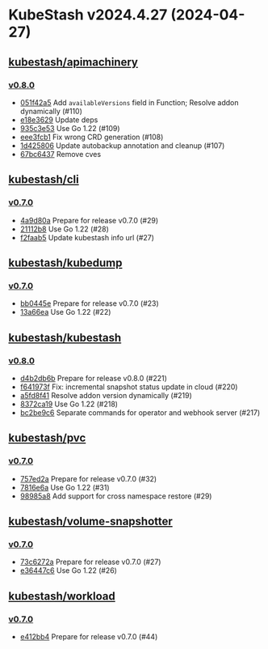 # KubeStash v2024.4.27 (2024-04-27)


## [kubestash/apimachinery](https://github.com/kubestash/apimachinery)

### [v0.8.0](https://github.com/kubestash/apimachinery/releases/tag/v0.8.0)

- [051f42a5](https://github.com/kubestash/apimachinery/commit/051f42a5) Add `availableVersions` field in Function; Resolve addon dynamically (#110)
- [e18e3629](https://github.com/kubestash/apimachinery/commit/e18e3629) Update deps
- [935c3e53](https://github.com/kubestash/apimachinery/commit/935c3e53) Use Go 1.22 (#109)
- [eee3fcb1](https://github.com/kubestash/apimachinery/commit/eee3fcb1) Fix wrong CRD generation (#108)
- [1d425806](https://github.com/kubestash/apimachinery/commit/1d425806) Update autobackup annotation and cleanup (#107)
- [67bc6437](https://github.com/kubestash/apimachinery/commit/67bc6437) Remove cves



## [kubestash/cli](https://github.com/kubestash/cli)

### [v0.7.0](https://github.com/kubestash/cli/releases/tag/v0.7.0)

- [4a9d80a](https://github.com/kubestash/cli/commit/4a9d80a) Prepare for release v0.7.0 (#29)
- [21112b8](https://github.com/kubestash/cli/commit/21112b8) Use Go 1.22 (#28)
- [f2faab5](https://github.com/kubestash/cli/commit/f2faab5) Update kubestash info url (#27)



## [kubestash/kubedump](https://github.com/kubestash/kubedump)

### [v0.7.0](https://github.com/kubestash/kubedump/releases/tag/v0.7.0)

- [bb0445e](https://github.com/kubestash/kubedump/commit/bb0445e) Prepare for release v0.7.0 (#23)
- [13a66ea](https://github.com/kubestash/kubedump/commit/13a66ea) Use Go 1.22 (#22)



## [kubestash/kubestash](https://github.com/kubestash/kubestash)

### [v0.8.0](https://github.com/kubestash/kubestash/releases/tag/v0.8.0)

- [d4b2db6b](https://github.com/kubestash/kubestash/commit/d4b2db6b) Prepare for release v0.8.0 (#221)
- [f641973f](https://github.com/kubestash/kubestash/commit/f641973f) Fix: incremental snapshot status update in cloud (#220)
- [a5fd8f41](https://github.com/kubestash/kubestash/commit/a5fd8f41) Resolve addon version dynamically (#219)
- [8372ca19](https://github.com/kubestash/kubestash/commit/8372ca19) Use Go 1.22 (#218)
- [bc2be9c6](https://github.com/kubestash/kubestash/commit/bc2be9c6) Separate commands for operator and webhook server (#217)



## [kubestash/pvc](https://github.com/kubestash/pvc)

### [v0.7.0](https://github.com/kubestash/pvc/releases/tag/v0.7.0)

- [757ed2a](https://github.com/kubestash/pvc/commit/757ed2a) Prepare for release v0.7.0 (#32)
- [7816e6a](https://github.com/kubestash/pvc/commit/7816e6a) Use Go 1.22 (#31)
- [98985a8](https://github.com/kubestash/pvc/commit/98985a8) Add support for cross namespace restore (#29)



## [kubestash/volume-snapshotter](https://github.com/kubestash/volume-snapshotter)

### [v0.7.0](https://github.com/kubestash/volume-snapshotter/releases/tag/v0.7.0)

- [73c6272a](https://github.com/kubestash/volume-snapshotter/commit/73c6272a) Prepare for release v0.7.0 (#27)
- [e36447c6](https://github.com/kubestash/volume-snapshotter/commit/e36447c6) Use Go 1.22 (#26)



## [kubestash/workload](https://github.com/kubestash/workload)

### [v0.7.0](https://github.com/kubestash/workload/releases/tag/v0.7.0)

- [e412bb4](https://github.com/kubestash/workload/commit/e412bb4) Prepare for release v0.7.0 (#44)



